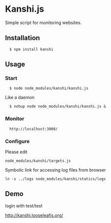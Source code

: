 # Kanshi.js

Simple script for monitoring websites.

## Installation

	  $ npm install kanshi

## Usage

### Start

	  $ node node_modules/kanshi/kanshi.js

  Like a daemon

	  $ nohup node node_modules/kanshi/kanshi.js &

### Monitor

	  http://localhost:3000/ 

### Configure

  Please edit

    node_modules/kanshi/targets.js

  Symbolic link for accessing log files from browser

    ln -s ../logs node_modules/kanshi/statics/logs

## Demo

  login with test/test

http://kanshi.looseleafjs.org/

